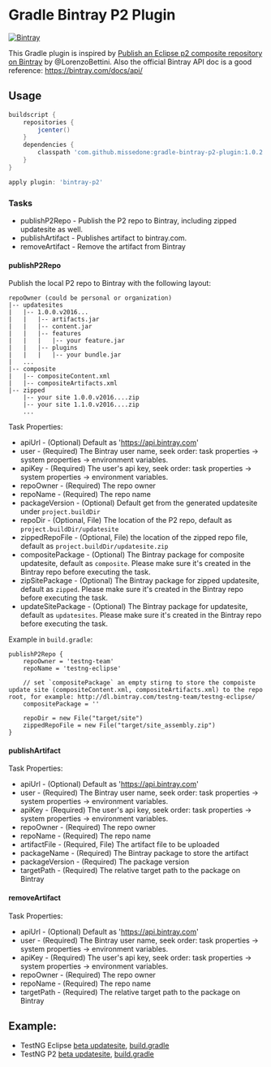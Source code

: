 Gradle Bintray P2 Plugin
====

[![Bintray](https://api.bintray.com/packages/missedone/gradle-plugins/gradle-bintray-p2-plugin/images/download.svg)](https://bintray.com/missedone/gradle-plugins/gradle-bintray-p2-plugin/_latestVersion)

This Gradle plugin is inspired by [Publish an Eclipse p2 composite repository on Bintray](http://www.lorenzobettini.it/2016/02/publish-an-eclipse-p2-composite-repository-on-bintray/) by @LorenzoBettini.
Also the official Bintray API doc is a good reference: https://bintray.com/docs/api/

## Usage

```groovy
buildscript {
    repositories {
        jcenter()
    }
    dependencies {
        classpath 'com.github.missedone:gradle-bintray-p2-plugin:1.0.2'
    }
}

apply plugin: 'bintray-p2'
```

### Tasks

* publishP2Repo - Publish the P2 repo to Bintray, including zipped updatesite as well.
* publishArtifact - Publishes artifact to bintray.com.
* removeArtifact - Remove the artifact from Bintray

#### publishP2Repo

Publish the local P2 repo to Bintray with the following layout:
```
repoOwner (could be personal or organization)
|-- updatesites
|   |-- 1.0.0.v2016...
|   |   |-- artifacts.jar
|   |   |-- content.jar
|   |   |-- features
|   |   |   |-- your feature.jar
|   |   |-- plugins
|   |   |   |-- your bundle.jar
|   ...
|-- composite
|   |-- compositeContent.xml
|   |-- compositeArtifacts.xml
|-- zipped
    |-- your site 1.0.0.v2016....zip
    |-- your site 1.1.0.v2016....zip
    ...
```

Task Properties:
* apiUrl - (Optional) Default as 'https://api.bintray.com'
* user - (Required) The Bintray user name, seek order: task properties -> system properties -> environment variables.
* apiKey - (Required) The user's api key, seek order: task properties -> system properties -> environment variables.
* repoOwner - (Required) The repo owner
* repoName - (Required) The repo name
* packageVersion - (Optional) Default get from the generated updatesite under `project.buildDir`
* repoDir - (Optional, File) The location of the P2 repo, default as `project.buildDir/updatesite`
* zippedRepoFile - (Optional, File) the location of the zipped repo file, default as `project.buildDir/updatesite.zip`
* compositePackage - (Optional) The Bintray package for composite updatesite, default as `composite`. Please make sure it's created in the Bintray repo before executing the task.
* zipSitePackage - (Optional) The Bintray package for zipped updatesite, default as `zipped`. Please make sure it's created in the Bintray repo before executing the task.
* updateSitePackage - (Optional) The Bintray package for updatesite, default as `updatesites`. Please make sure it's created in the Bintray repo before executing the task.

Example in `build.gradle`:
```
publishP2Repo {
	repoOwner = 'testng-team'
	repoName = 'testng-eclipse'

	// set `compositePackage` an empty stirng to store the compoiste update site (compositeContent.xml, compositeArtifacts.xml) to the repo root, for example: http://dl.bintray.com/testng-team/testng-eclipse/
	compositePackage = ''

    repoDir = new File("target/site")
    zippedRepoFile = new File("target/site_assembly.zip")
}
```

#### publishArtifact

Task Properties:
* apiUrl - (Optional) Default as 'https://api.bintray.com'
* user - (Required) The Bintray user name, seek order: task properties -> system properties -> environment variables.
* apiKey - (Required) The user's api key, seek order: task properties -> system properties -> environment variables.
* repoOwner - (Required) The repo owner
* repoName - (Required) The repo name
* artifactFile - (Required, File) The artifact file to be uploaded
* packageName - (Required) The Bintray package to store the artifact
* packageVersion - (Required) The package version 
* targetPath - (Required) The relative target path to the package on Bintray

#### removeArtifact

Task Properties:
* apiUrl - (Optional) Default as 'https://api.bintray.com'
* user - (Required) The Bintray user name, seek order: task properties -> system properties -> environment variables.
* apiKey - (Required) The user's api key, seek order: task properties -> system properties -> environment variables.
* repoOwner - (Required) The repo owner
* repoName - (Required) The repo name
* targetPath - (Required) The relative target path to the package on Bintray

## Example:

* TestNG Eclipse [beta updatesite](http://dl.bintray.com/testng-team/testng-eclipse/), [build.gradle](https://github.com/cbeust/testng-eclipse/blob/master/testng-eclipse-update-site/build.gradle)
* TestNG P2 [beta updatesite](http://dl.bintray.com/testng-team/testng-p2-beta/), [build.gradle](https://github.com/testng-team/testng-p2/blob/master/build.gradle)
